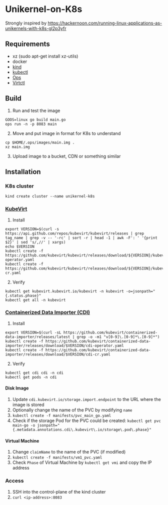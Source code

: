 # Unikernel-on-K8s

Strongly inspired by https://hackernoon.com/running-linux-applications-as-unikernels-with-k8s-gl2p3yfr

## Requirements

* xz (sudo apt-get install xz-utils)
* docker
* [kind](https://kubernetes.io/docs/tasks/tools/#kind)
* [kubectl](https://kubernetes.io/docs/tasks/tools/#kubectl)
* [Ops](https://ops.city/)
* [Virtctl](https://kubevirt.io/quickstart_kind/#virtctl)

## Build

1. Run and test the image

```
GOOS=linux go build main.go
ops run -n -p 8083 main
```

2. Move and put image in format for K8s to understand

```
cp $HOME/.ops/images/main.img .
xz main.img
```

3. Upload image to a bucket, CDN or something similar

## Installation

### K8s cluster

`kind create cluster --name unikernel-k8s`

### [KubeVirt](https://kubevirt.io/quickstart_kind/)

1. Install

```
export VERSION=$(curl -s https://api.github.com/repos/kubevirt/kubevirt/releases | grep tag_name | grep -v -- '-rc' | sort -r | head -1 | awk -F': ' '{print $2}' | sed 's/,//' | xargs)
echo $VERSION
kubectl create -f https://github.com/kubevirt/kubevirt/releases/download/${VERSION}/kubevirt-operator.yaml
kubectl create -f https://github.com/kubevirt/kubevirt/releases/download/${VERSION}/kubevirt-cr.yaml
```

2. Verify

```
kubectl get kubevirt.kubevirt.io/kubevirt -n kubevirt -o=jsonpath="{.status.phase}"
kubectl get all -n kubevirt
```

### [Containerized Data Importer (CDI)](https://kubevirt.io/labs/kubernetes/lab2.html)

1. Install

```
export VERSION=$(curl -sL https://github.com/kubevirt/containerized-data-importer/releases/latest | grep -o -m1 "v[0-9]\.[0-9]*\.[0-9]*")
kubectl create -f https://github.com/kubevirt/containerized-data-importer/releases/download/$VERSION/cdi-operator.yaml
kubectl create -f https://github.com/kubevirt/containerized-data-importer/releases/download/$VERSION/cdi-cr.yaml
```

2. Verify

```
kubectl get cdi cdi -n cdi
kubectl get pods -n cdi
```

#### Disk Image

1. Update `cdi.kubevirt.io/storage.import.endpoint` to the URL where the image is stored
2. Optionally change the name of the PVC by modifying `name`
3. `kubectl create -f manifests/pvc_main_go.yaml`
4. Check if the storage Pod for the PVC could be created: `kubectl get pvc main-go -o jsonpath="{.metadata.annotations.cdi\.kubevirt\.io/storage\.pod\.phase}"`

#### Virtual Machine

1. Change `claimName` to the name of the PVC (if modified)
2. `kubectl create -f manifests/vm1_pvc.yaml`
3. Check `Phase` of Virtual Machine by `kubectl get vmi` and copy the IP address

### Access

1. SSH into the control-plane of the kind cluster
2. `curl <ip-address>:8083`